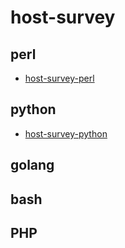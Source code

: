 # host-survey

## perl

* [host-survey-perl](https://github.com/UmedaTakefumi/host-survey/tree/host-survey-perl)

## python

* [host-survey-python](https://github.com/UmedaTakefumi/host-survey/tree/host-survey-python)

## golang

## bash

## PHP



